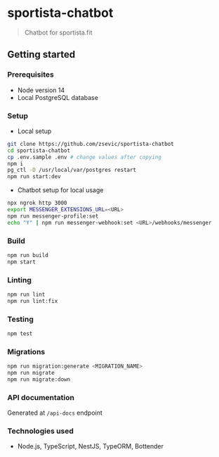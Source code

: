 # sportista-chatbot

> Chatbot for sportista.fit

## Getting started

### Prerequisites

- Node version 14
- Local PostgreSQL database

### Setup

* Local setup

```bash
git clone https://github.com/zsevic/sportista-chatbot
cd sportista-chatbot
cp .env.sample .env # change values after copying
npm i
pg_ctl -D /usr/local/var/postgres restart
npm run start:dev
```

* Chatbot setup for local usage

```bash
npx ngrok http 3000
export MESSENGER_EXTENSIONS_URL=<URL>
npm run messenger-profile:set
echo "Y" | npm run messenger-webhook:set <URL>/webhooks/messenger
```

### Build

```bash
npm run build
npm start
```

### Linting

```bash
npm run lint
npm run lint:fix
```

### Testing

```bash
npm test
```

### Migrations

```bash
npm run migration:generate <MIGRATION_NAME>
npm run migrate
npm run migrate:down
```

### API documentation

Generated at `/api-docs` endpoint

### Technologies used

- Node.js, TypeScript, NestJS, TypeORM, Bottender
